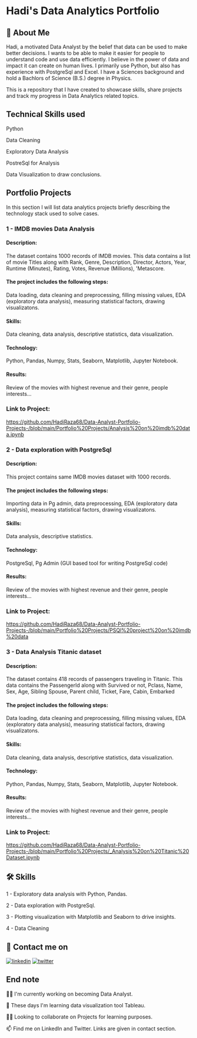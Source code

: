 # Hadi's Data Analytics Portfolio

## 🚀 About Me
Hadi, a motivated Data Analyst by the belief that data can be used to make better decisions. I wants to be able to make it easier for people to understand code and use data efficiently. I believe in the power of data and impact it can create on human lives. I primarily use Python, but also has experience with PostgreSql and Excel. I have a Sciences background and hold a Bachlors of Science (B.S.) degree in Physics.

This is a repository that I have created to showcase skills, share projects and track my progress in Data Analytics related topics.

## Technical Skills used

Python

Data Cleaning

Exploratory Data Analysis

PostreSql for Analysis

Data Visualization to draw conclusions.


## Portfolio Projects
In this section I will list data analytics projects briefly describing the technology stack used to solve cases.

### 1 - IMDB movies Data Analysis

#### Description:
 The dataset contains 1000 records of IMDB movies. This data contains a list of movie Titles along with Rank, Genre, Description, Director, Actors, Year,
       Runtime (Minutes), Rating, Votes, Revenue (Millions),
       'Metascore.

 #### The project includes the following steps: 
 
 Data loading, data cleaning and preprocessing, filling missing values, EDA (exploratory data analysis), measuring statistical factors, drawing visualizatons.

#### Skills:
 Data cleaning, data analysis, descriptive statistics, data visualization.

#### Technology:
 Python, Pandas, Numpy, Stats, Seaborn, Matplotlib, Jupyter Notebook.
#### Results:
Review of the movies with highest revenue and their genre, people interests...

### Link to Project:
https://github.com/HadiRaza68/Data-Analyst-Portfolio-Projects-/blob/main/Portfolio%20Projects/Analysis%20on%20imdb%20data.ipynb


### 2 - Data exploration with PostgreSql
#### Description: 
This project contains same IMDB movies dataset with 1000 records.

#### The project includes the following steps: 
 
 Importing data in Pg admin, data preprocessing, EDA (exploratory data analysis), measuring statistical factors, drawing visualizatons.

#### Skills:
 Data analysis, descriptive statistics.

#### Technology:
 PostgreSql, Pg Admin (GUI based tool for writing PostgreSql code)
#### Results:
Review of the movies with highest revenue and their genre, people interests...
### Link to Project:

https://github.com/HadiRaza68/Data-Analyst-Portfolio-Projects-/blob/main/Portfolio%20Projects/PSQl%20project%20on%20imdb%20data

### 3 -  Data Analysis Titanic dataset

#### Description:
 The dataset contains 418 records of passengers traveling in Titanic. This data contains the PassengerId along with Survived or not, Pclass, Name, Sex, Age, Sibling Spouse,
Parent child, Ticket, Fare, Cabin, Embarked
       

 #### The project includes the following steps: 
 
 Data loading, data cleaning and preprocessing, filling missing values, EDA (exploratory data analysis), measuring statistical factors, drawing visualizatons.

#### Skills:
 Data cleaning, data analysis, descriptive statistics, data visualization.

#### Technology:
 Python, Pandas, Numpy, Stats, Seaborn, Matplotlib, Jupyter Notebook.
#### Results:
Review of the movies with highest revenue and their genre, people interests...
### Link to Project:

https://github.com/HadiRaza68/Data-Analyst-Portfolio-Projects-/blob/main/Portfolio%20Projects/_Analysis%20on%20Titanic%20Dataset.ipynb


## 🛠 Skills
1 - Exploratory data analysis with Python, Pandas.

2 - Data exploration with PostgreSql.

3 - Plotting visualization with Matplotlib and Seaborn to drive insights.

4 - Data Cleaning


## 🔗 Contact me on
[![linkedin](https://img.shields.io/badge/linkedin-0A66C2?style=for-the-badge&logo=linkedin&logoColor=white)](https://www.linkedin.com/in/hadi-r-114958184)
[![twitter](https://img.shields.io/badge/twitter-1DA1F2?style=for-the-badge&logo=twitter&logoColor=white)](https://twitter.com/_growtogether_?t=aE1o4pPZSrURyY8GN1KxVA&s=09)


## End note
👩‍💻 I'm currently working on becoming Data Analyst. 

🧠 These days I'm learning data visualization tool Tableau.

👯‍♀️ Looking to collaborate on Projects for learning purposes.

📫 Find me on LinkedIn and Twitter. Links are given in contact section.








